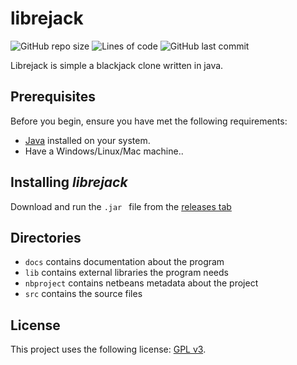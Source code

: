 # librejack

![GitHub repo size](https://img.shields.io/github/repo-size/michaelneuper/librejack?style=flat-square)
![Lines of code](https://img.shields.io/tokei/lines/github/michaelneuper/librejack?style=flat-square)
![GitHub last commit](https://img.shields.io/github/last-commit/michaelneuper/librejack?style=flat-square)

Librejack is simple a blackjack clone written in java.

## Prerequisites

Before you begin, ensure you have met the following requirements:
* [Java](https://www.java.com/en/download/) installed on your system.
* Have a Windows/Linux/Mac machine..

## Installing *librejack* 

Download and run the `.jar ` file from the [releases tab](https://github.com/michaelneuper/librejack/releases)

## Directories
+ `docs` contains documentation about the program
+ `lib` contains external libraries the program needs
+ `nbproject` contains netbeans metadata about the project
+ `src` contains the source files

## License

This project uses the following license: [GPL v3](https://github.com/michaelneuper/librejack/blob/main/LICENSE.txt).